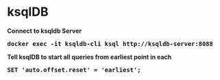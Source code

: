 <h1> ksqlDB </h1>
<b> Connect to ksqldb Server <b>
    <pre>docker exec -it ksqldb-cli ksql http://ksqldb-server:8088 </pre>

<b> Tell ksqlDB to start all queries from earliest point in each <b>
    <pre>SET 'auto.offset.reset' = 'earliest';</pre>
